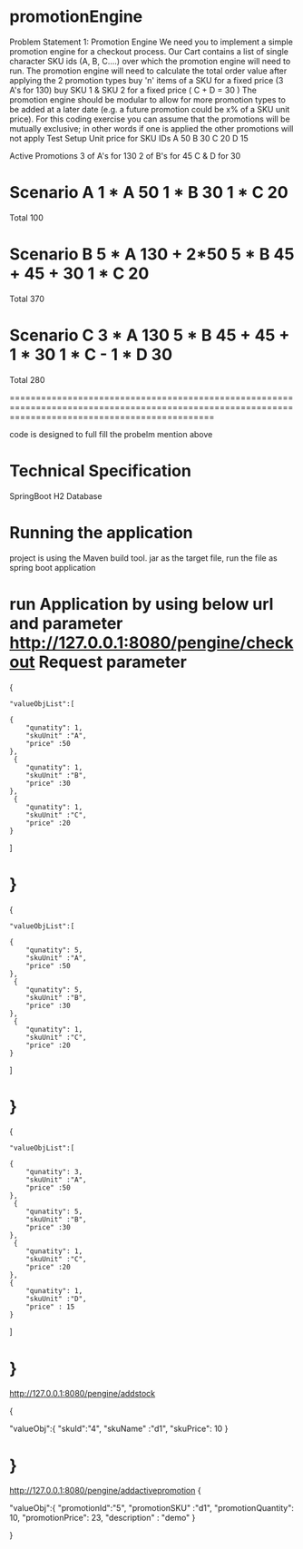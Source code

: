 # promotionEngine

Problem Statement 1: Promotion Engine
We need you to implement a simple promotion engine for a checkout process. Our Cart contains a list of single character SKU ids (A, B, C....) over which the promotion engine will need to run.
The promotion engine will need to calculate the total order value after applying the 2 promotion types
	buy 'n' items of a SKU for a fixed price (3 A's for 130)
	buy SKU 1 & SKU 2 for a fixed price ( C + D = 30 )
The promotion engine should be modular to allow for more promotion types to be added at a later date (e.g. a future promotion could be x% of a SKU unit price). For this coding exercise you can assume that the promotions will be mutually exclusive; in other words if one is applied the other promotions will not apply
Test Setup
Unit price for SKU IDs
A      50
B      30
C      20
D      15

Active Promotions
3 of A's for 130
2 of B's for 45
C & D for 30

Scenario A
1 * A     50
1 * B     30
1 * C     20
======
Total     100

Scenario B
5 * A     130 + 2*50
5 * B     45 + 45 + 30
1 * C     20
======
Total     370

Scenario C
3 * A     130
5 * B     45 + 45 + 1 * 30
1 * C     -
1 * D     30
======
Total     280


===================================================================================================================================================

code is designed to full fill the probelm mention above

# Technical Specification
  SpringBoot
  H2 Database 
# Running the application 
  project is using the Maven build tool. jar as the target file, run the file as spring boot application 
  
  run Application by using below url and parameter
  http://127.0.0.1:8080/pengine/checkout
  Request parameter
  =========================================================================================================
  {
    
    "valueObjList":[

    {
        "qunatity": 1,
        "skuUnit" :"A",
        "price" :50
    },
     {
        "qunatity": 1,
        "skuUnit" :"B",
        "price" :30
    },
     {
        "qunatity": 1,
        "skuUnit" :"C",
        "price" :20
    }
]

}
==================================================================================================
{
    
    "valueObjList":[

    {
        "qunatity": 5,
        "skuUnit" :"A",
        "price" :50
    },
     {
        "qunatity": 5,
        "skuUnit" :"B",
        "price" :30
    },
     {
        "qunatity": 1,
        "skuUnit" :"C",
        "price" :20
    }
]

}
================================================================================
{
    
    "valueObjList":[

    {
        "qunatity": 3,
        "skuUnit" :"A",
        "price" :50
    },
     {
        "qunatity": 5,
        "skuUnit" :"B",
        "price" :30
    },
     {
        "qunatity": 1,
        "skuUnit" :"C",
        "price" :20
    },
    {
        "qunatity": 1,
        "skuUnit" :"D",
        "price" : 15
    }
]

}
=====================================================================================================

http://127.0.0.1:8080/pengine/addstock


{

"valueObj":{
    "skuId":"4",
     "skuName" :"d1",
     "skuPrice": 10
}

}
 ================================================================================
 http://127.0.0.1:8080/pengine/addactivepromotion
 {

"valueObj":{
    "promotionId":"5",
     "promotionSKU" :"d1",
     "promotionQuantity": 10,
     "promotionPrice": 23,
     "description" : "demo"
}

}
